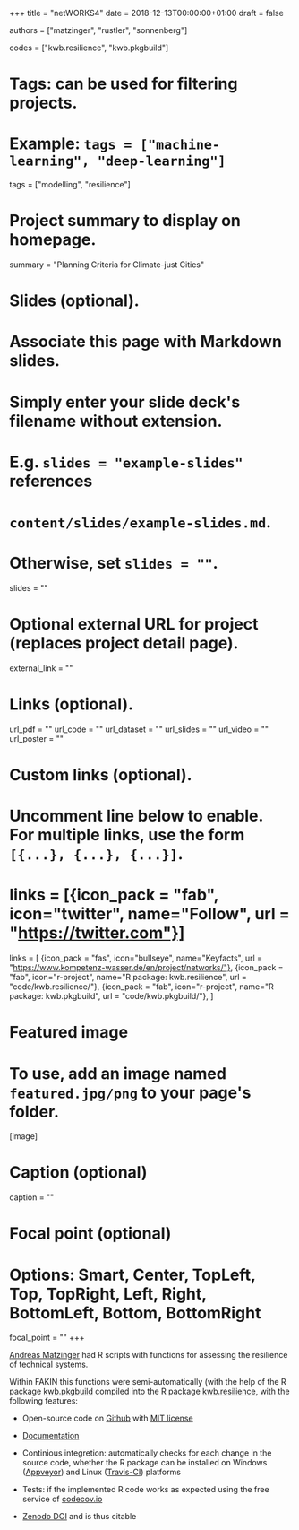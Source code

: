 +++
title = "netWORKS4"
date = 2018-12-13T00:00:00+01:00
draft = false

authors = ["matzinger", "rustler", "sonnenberg"]

codes = ["kwb.resilience", "kwb.pkgbuild"]

# Tags: can be used for filtering projects.
# Example: `tags = ["machine-learning", "deep-learning"]`
tags = ["modelling", "resilience"]

# Project summary to display on homepage.
summary = "Planning Criteria for Climate-just Cities" 

# Slides (optional).
#   Associate this page with Markdown slides.
#   Simply enter your slide deck's filename without extension.
#   E.g. `slides = "example-slides"` references 
#   `content/slides/example-slides.md`.
#   Otherwise, set `slides = ""`.
slides = ""

# Optional external URL for project (replaces project detail page).
external_link = ""

# Links (optional).
url_pdf = ""
url_code = ""
url_dataset = ""
url_slides = ""
url_video = ""
url_poster = ""

# Custom links (optional).
#   Uncomment line below to enable. For multiple links, use the form `[{...}, {...}, {...}]`.
# links = [{icon_pack = "fab", icon="twitter", name="Follow", url = "https://twitter.com"}]
links = [
{icon_pack = "fas", icon="bullseye", name="Keyfacts", url = "https://www.kompetenz-wasser.de/en/project/networks/"},
{icon_pack = "fab", icon="r-project", name="R package: kwb.resilience", url = "code/kwb.resilience/"},
{icon_pack = "fab", icon="r-project", name="R package: kwb.pkgbuild", url = "code/kwb.pkgbuild/"},
]

# Featured image
# To use, add an image named `featured.jpg/png` to your page's folder. 
[image]
  # Caption (optional)
  caption = ""

  # Focal point (optional)
  # Options: Smart, Center, TopLeft, Top, TopRight, Left, Right, BottomLeft, Bottom, BottomRight
  focal_point = ""
+++


[Andreas Matzinger](../../authors/matzinger/) had R scripts with functions for assessing 
the resilience of technical systems. 

Within FAKIN this functions were semi-automatically (with the help of the R 
package [kwb.pkgbuild](../../code/kwb.pkgbuild) compiled into the R package  [kwb.resilience](../../code/kwb.resilience), with the following features:

- Open-source code on [Github](https://github.com/kwb-r/kwb.resilience) with 
[MIT license](https://choosealicense.com/licenses/mit/)

- [Documentation](https://kwb-r.github.io/kwb.resilience)

- Continious integretion: automatically checks for each change in the source code, 
whether the R package can be installed on Windows ([Appveyor](https://ci.appveyor.com/project/KWB-R/kwb-resilience/branch/master)) and Linux ([Travis-CI](https://travis-ci.org/KWB-R/kwb.resilience)) platforms

- Tests: if the implemented R code works as expected using the free service of 
[codecov.io](https://codecov.io/github/KWB-R/kwb.resilience)

- [Zenodo DOI](http://doi.org/10.5281/zenodo.2243961) and is thus citable 
